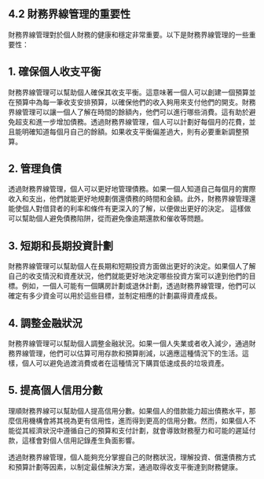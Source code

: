 ## 4.2 財務界線管理的重要性

財務界線管理對於個人財務的健康和穩定非常重要。以下是財務界線管理的一些重要性：

## 1. 確保個人收支平衡

財務界線管理可以幫助個人確保其收支平衡。這意味著一個人可以創建一個預算並在預算中為每一筆收支安排預算，以確保他們的收入夠用來支付他們的開支。財務界線管理可以讓一個人了解在時間的餘額內，他們可以進行哪些消費。這有助於避免超支和進一步增加債務。透過財務界線管理，個人可以計劃好每個月的花費，並且能明確知道每個月自己的餘額。如果收支平衡偏差過大，則有必要重新調整預算。

## 2. 管理負債

透過財務界線管理，個人可以更好地管理債務。如果一個人知道自己每個月的實際收入和支出，他們就能更好地規劃償還債務的時間和金額。此外，財務界線管理還能使個人對借貸者的利率和條件有更深入的了解，以便做出更好的決定。 這樣做可以幫助個人避免債務陷阱，從而避免像逾期還款和催收等問題。

## 3. 短期和長期投資計劃

財務界線管理可以幫助個人在長期和短期投資方面做出更好的決定。如果個人了解自己的收支情況和資產狀況，他們就能更好地決定哪些投資方案可以達到他們的目標。例如，一個人可能有一個購房計劃或退休計劃，透過財務界線管理，他們可以確定有多少資金可以用於這些目標，並制定相應的計劃贏得資產成長。

## 4. 調整金融狀況

財務界線管理可以幫助個人調整金融狀況。如果一個人失業或者收入減少，通過財務界線管理，他們可以估算可用存款和預算削減，以適應這種情況下的生活。這樣，個人可以避免過渡消費或者在這種情況下購買低速成長的垃圾資產。

## 5. 提高個人信用分數

理順財務界線可以幫助個人提高信用分數。如果個人的借款能力超出債務水平，那麼信用機構會將其視為更有信用性，進而得到更高的信用分數。然而，如果個人不能從其經濟狀況中遵循自己的預算和支付計劃，就會導致財務壓力和可能的遲延付款，這樣會對個人信用記錄產生負面影響。

透過財務界線管理，個人能夠充分掌握自己的財務狀況，理解投資、償還債務方式和預算計劃等因素，以制定最佳解決方案，通過取得收支平衡達到財務健康。